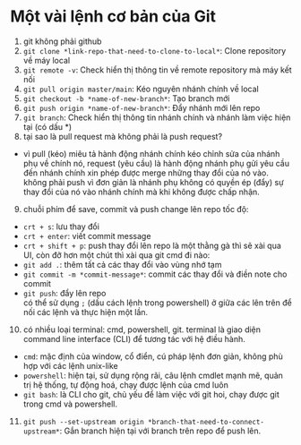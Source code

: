 # Một vài lệnh cơ bản của Git

1. git không phải github
2. `git clone *link-repo-that-need-to-clone-to-local*`: Clone repository về máy local
3. `git remote -v`: Check hiển thị thông tin về remote repository mà máy kết nối
4. `git pull origin master/main`: Kéo nguyên nhánh chính về local
5. `git checkout -b *name-of-new-branch*`: Tạo branch mới
6. `git push origin *name-of-new-branch*`: Đẩy nhánh mới lên repo
7. `git branch`: Check hiển thị thông tin nhánh chính và nhánh làm việc hiện tại (có dấu *)
8. tại sao là pull request mà không phải là push request?  
- vì pull (kéo) miêu tả hành động nhánh chính kéo chỉnh sửa của nhánh phụ về chính nó, request (yêu cầu) là hành động nhánh phụ gửi yêu cầu đến nhánh chính xin phép được merge những thay đổi của nó vào. không phải push vì đơn giản là nhánh phụ không có quyền ép (đẩy) sự thay đổi của nó vào nhánh chính mà khi không được chấp nhận.
9. chuỗi phím để save, commit và push change lên repo tốc độ:
- `crt + s`: lưu thay đổi   
- `crt + enter`: viết commit message    
- `crt + shift + p`: push thay đổi lên repo 
là một thằng gà thì sẽ xài qua UI, còn đỡ hơn một chút thì xài qua git cmd đi nào:
- `git add .`: thêm tất cả các thay đổi vào vùng nhớ tạm
- `git commit -m *commit-message*`: commit các thay đổi và điền note cho commit
- `git push`: đẩy lên repo  
có thể sử dụng `;` (dấu cách lệnh trong powershell) ở giữa các lên trên để nối các lệnh và thực hiện một lần.
10. có nhiều loại terminal: cmd, powershell, git. terminal là giao diện command line interface (CLI) để tương tác với hệ điều hành. 
- `cmd`: mặc định của window, cổ điển, cú pháp lệnh đơn giản, không phù hợp với các lệnh unix-like
- `powershell`: hiện tại, sử dụng rộng rãi, câu lệnh cmdlet mạnh mẽ, quản trị hệ thống, tự động hoá, chạy được lệnh của cmd luôn
- `git bash`: là CLI cho git, chủ yếu để làm việc với git hoi, chạy được git trong cmd và powershell.
11. `git push --set-upstream origin *branch-that-need-to-connect-upstream*`: Gắn branch hiện tại với branch trên repo để push lên.
  